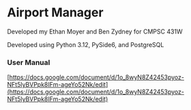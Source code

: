 # Airport Manager
Developed my Ethan Moyer and Ben Zydney for CMPSC 431W

Developed using Python 3.12, PySide6, and PostgreSQL

### User Manual
[https://docs.google.com/document/d/1o_8wyN8Z42453pyoz-NFt5lyBVPpk8IFm-ageYo52Nk/edit](https://docs.google.com/document/d/1o_8wyN8Z42453pyoz-NFt5lyBVPpk8IFm-ageYo52Nk/edit)
